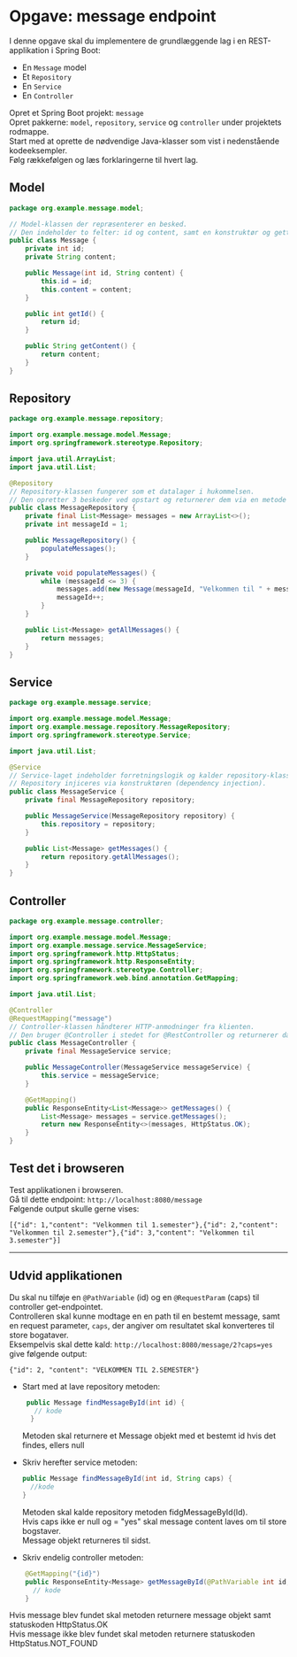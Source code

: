 # Opgave: message endpoint

I denne opgave skal du implementere de grundlæggende lag i en REST-applikation i Spring Boot:

- En `Message` model
- Et `Repository`
- En `Service`
- En `Controller`

Opret et Spring Boot projekt: `message`  
Opret pakkerne: `model`, `repository`, `service` og `controller` under projektets rodmappe.  
Start med at oprette de nødvendige Java-klasser som vist i nedenstående kodeeksempler.  
Følg rækkefølgen og læs forklaringerne til hvert lag.

## Model
```java
package org.example.message.model;

// Model-klassen der repræsenterer en besked.
// Den indeholder to felter: id og content, samt en konstruktør og getters.
public class Message {
    private int id;
    private String content;

    public Message(int id, String content) {
        this.id = id;
        this.content = content;
    }

    public int getId() {
        return id;
    }

    public String getContent() {
        return content;
    }
}
```

## Repository
```java
package org.example.message.repository;

import org.example.message.model.Message;
import org.springframework.stereotype.Repository;

import java.util.ArrayList;
import java.util.List;

@Repository
// Repository-klassen fungerer som et datalager i hukommelsen.
// Den opretter 3 beskeder ved opstart og returnerer dem via en metode
public class MessageRepository {
    private final List<Message> messages = new ArrayList<>();
    private int messageId = 1;

    public MessageRepository() {
        populateMessages();
    }

    private void populateMessages() {
        while (messageId <= 3) {
            messages.add(new Message(messageId, "Velkommen til " + messageId + ".semester"));
            messageId++;
        }
    }

    public List<Message> getAllMessages() {
        return messages;
    }
}


```
## Service
```java
package org.example.message.service;

import org.example.message.model.Message;
import org.example.message.repository.MessageRepository;
import org.springframework.stereotype.Service;

import java.util.List;

@Service
// Service-laget indeholder forretningslogik og kalder repository-klassen.
// Repository injiceres via konstruktøren (dependency injection).
public class MessageService {
    private final MessageRepository repository;

    public MessageService(MessageRepository repository) {
        this.repository = repository;
    }

    public List<Message> getMessages() {
        return repository.getAllMessages();
    }
}

```

## Controller
```java
package org.example.message.controller;

import org.example.message.model.Message;
import org.example.message.service.MessageService;
import org.springframework.http.HttpStatus;
import org.springframework.http.ResponseEntity;
import org.springframework.stereotype.Controller;
import org.springframework.web.bind.annotation.GetMapping;

import java.util.List;

@Controller
@RequestMapping("message")
// Controller-klassen håndterer HTTP-anmodninger fra klienten.
// Den bruger @Controller i stedet for @RestController og returnerer data via ResponseEntity.
public class MessageController {
    private final MessageService service;

    public MessageController(MessageService messageService) {
        this.service = messageService;
    }

    @GetMapping()
    public ResponseEntity<List<Message>> getMessages() {
        List<Message> messages = service.getMessages();
        return new ResponseEntity<>(messages, HttpStatus.OK);
    }
}
```


## Test det i browseren
Test applikationen i browseren.  
Gå til dette endpoint: `http://localhost:8080/message`  
Følgende output skulle gerne vises:  
```text
[{"id": 1,"content": "Velkommen til 1.semester"},{"id": 2,"content": "Velkommen til 2.semester"},{"id": 3,"content": "Velkommen til 3.semester"}]
```
---
## Udvid applikationen
Du skal nu tilføje en `@PathVariable` (id)  og en `@RequestParam` (caps) til controller get-endpointet.  
Controlleren skal kunne modtage en en path til en bestemt message, samt en request parameter, `caps`, der angiver om resultatet skal konverteres til store bogataver.  
Eksempelvis skal dette kald: `http://localhost:8080/message/2?caps=yes` give følgende output:  
```text
{"id": 2, "content": "VELKOMMEN TIL 2.SEMESTER"}
```
* Start med at lave repository metoden:
  ```java
   public Message findMessageById(int id) {
     // kode
    }
  ```
  Metoden skal returnere et Message objekt med et bestemt id hvis det findes, ellers null
* Skriv herefter service metoden:
  ```java
  public Message findMessageById(int id, String caps) {
    //kode
  }
  ```
  Metoden skal kalde repository metoden fidgMessageById(Id).  
  Hvis caps ikke er null og = "yes" skal message content laves om til store bogstaver.  
  Message objekt returneres til sidst.

* Skriv endelig controller metoden:
```java
    @GetMapping("{id}")
    public ResponseEntity<Message> getMessageById(@PathVariable int id, @RequestParam(required = false) String caps) {
      // kode
    }
```
Hvis message blev fundet skal metoden returnere message objekt samt statuskoden HttpStatus.OK  
Hvis message ikke blev fundet skal metoden returnere statuskoden HttpStatus.NOT_FOUND 
